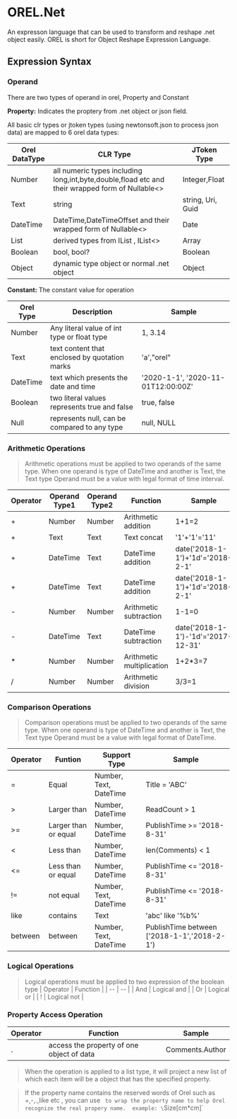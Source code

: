 # OREL.Net
An expresson language that can be used to transform and reshape .net object easily.  OREL is short for Object Reshape Expression Language.

## Expression Syntax
### Operand
There are two types of operand in orel, Property and Constant

**Property:**
Indicates the proptery from .net object or json field. 

All basic clr types or jtoken types (using newtonsoft.json to process json data) are mapped to 6 orel data types:

| Orel DataType | CLR Type  | JToken Type |
|---|---|----|
|Number| all numeric types including long,int,byte,double,fload etc and their wrapped form of Nullable<>| Integer,Float  | 
|Text| string | string, Uri, Guid  | 
|DateTime| DateTime,DateTimeOffset and their wrapped form of Nullable<> | Date |
| List | derived types from IList , IList<> | Array |
| Boolean | bool, bool? | Boolean | 
| Object | dynamic type object or normal .net object | Object | 

**Constant:**
The constant value for operation

| Orel Type | Description | Sample |
| -- | -- | -- |
| Number | Any literal value of int type or float type| 1, 3.14|
| Text | text content that enclosed by quotation marks | 'a',"orel" | 
| DateTime | text which presents the date and time  | '2020-1-1', '2020-11-01T12:00:00Z' |
| Boolean | two literal values represents true and false | true, false |
| Null | represents null, can be compared to any type | null, NULL |

### Arithmetic Operations
> Arithmetic operations must be applied to two operands of the same type. When one operand is type of DateTime and another is Text, the Text type Operand must be a value with legal format of time interval.

| Operator | Operand Type1 | Operand Type2 | Function | Sample |
| -- | -- | -- | --| --|
| + | Number | Number | Arithmetic addition | 1+1=2 |
| + | Text | Text | Text concat | '1'+'1'='11' |
| + | DateTime | Text | DateTime addition | date('2018-1-1')+'1d'='2018-2-1' |
| + | DateTime | Text | DateTime addition | date('2018-1-1')+'1d'='2018-2-1' |
| - | Number | Number | Arithmetic subtraction | 1-1=0 |
| - | DateTime | Text | DateTime subtraction | date('2018-1-1')-'1d'='2017-12-31' |
| * | Number | Number | Arithmetic multiplication | 1+2*3=7 |
| / | Number | Number | Arithmetic division | 3/3=1 |

### Comparison Operations
> Comparison operations must be applied to two operands of the same type. When one operand is type of DateTime and another is Text, the Text type Operand must be a value with legal format of DateTime.

| Operator | Funtion | Support Type  | Sample |
| -- | -- | -- | --|
| = | Equal | Number, Text, DateTime  | Title = 'ABC' |
| > | Larger than | Number, DateTime  | ReadCount > 1|
| >= | Larger than or equal | Number, DateTime | PublishTime >= '2018-8-31'  |
| < | Less than | Number, DateTime | len(Comments) < 1 |
| <= | Less than or equal | Number, DateTime | PublishTime <= '2018-8-31' |
| != | not equal |  Number, Text, DateTime  | PublishTime <= '2018-8-31' |
| like | contains | Text | 'abc' like '%b%' |
| between | between |  Number, Text, DateTime  | PublishTime between ['2018-1-1','2018-2-1') |

### Logical Operations
> Logical operations must be applied to two expression of the boolean type
| Operator | Function |
| -- | -- |
| And | Logical and |
| Or | Logical or |
| ! | Logical not |

### Property Access Operation

| Operator | Function | Sample |
| -- | -- | -- |
| . | access the property of one object of data | Comments.Author |

> When the operation is applied to a list type, it will project a new list of which each item will be a object that has the specified property.

> If the property name contains the reserved words of Orel such as +,-,.,like etc , you can use ` to wrap the property name to help Orel recognize the real propery name. 
example: \`Size[cm*cm]\`
